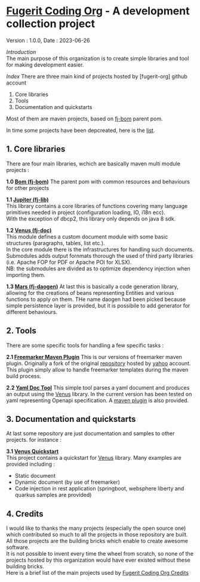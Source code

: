 # [Fugerit Coding Org](https://www.fugerit.org) - A development collection project

Version : 1.0.0, Date : 2023-06-26

*Introduction*  
The main purpose of this organization is to create simple libraries and tool for making development easier.

*Index*
There are three main kind of projects hosted by [fugerit-org] github account
1. Core libraries 
2. Tools
3. Documentation and quickstarts

Most of them are maven projects, based on [fj-bom](https://github.com/fugerit-org/fj-bom) parent pom.  

In time some projects have been depcreated, here is the [list](http://github-org.fugerit.org/profile/DEPRECATED.html).

## 1. Core libraries

There are four main libraries, wchich are basically maven multi module projects : 
  
**1.0 [Bom (fj-bom)](https://github.com/fugerit-org/fj-bom)**
The parent pom with common resources and behaviours for other projects

**1.1 [Jupiter (fj-lib)](https://github.com/fugerit-org/fj-lib)**  
This library contains a core libraries of functions covering many language primitives needed in project (configuration loading, IO, i18n ecc).  
With the exception of dbcp2, this library only depends on java 8 sdk.

**1.2 [Venus (fj-doc)](https://github.com/fugerit-org/fj-doc)**  
This module defines a custom document module with some basic structures (paragraphs, tables, list etc.).  
In the core module there is the infrastructures for handling such documents.  
Submodules adds output fornmats thorough the used of third party libraries (i.e. Apache FOP for PDF or Apache POI for XLSX).  
NB: the submodules are divided as to optimize dependency injection when importing them.  

**1.3 [Mars (fj-daogen)](https://github.com/fugerit-org/fj-daogen)**
At last this is basically a code generation library, allowing for the creations of beans representing Entities and various functions to apply on them.
THe name daogen had been picked because simple persistence layer is provided, but it is possibile to add generator for different behaviours. 


## 2. Tools  

There are some specific tools for handling a few specific tasks : 

**2.1 [Freemarker Maven Plugin](https://github.com/fugerit-org/freemarker-maven-plugin)**
This is our versions of freemarker maven plugin. Originally a fork of the original [repository](https://github.com/yahoo/freemarker-maven-plugin) hosted by [yahoo](https://github.com/yahoo) account. This plugin simply allow to handle freemarker templates during the maven build process.


**2.2 [Yaml Doc Tool](https://github.com/fugerit-org/yaml-doc-tool)**
This simple tool parses a yaml document and produces an output using the [Venus](https://github.com/fugerit-org/fj-doc) library. In the current version has been tested on yaml representing Openapi specification. A [maven plugin](https://github.com/fugerit-org/yaml-doc-maven-plugin) is also provided.


## 3. Documentation and quickstarts  

At last some repository are just documentation and samples to other projects. for instance :  

**3.1 [Venus Quickstart](https://github.com/fugerit-org/fj-doc-quickstart)**  
This project contains a quickstart for [Venus](https://github.com/fugerit-org/fj-doc) library. Many examples are provided including :  
* Static document
* Dynamic document (by use of freemarker)
* Code injection in rest application (springboot, websphere liberty and quarkus samples are provided)  


## 4. Credits

I would like to thanks the many projects (especially the open source one) which contributed so much to all the projects in those repository are built.  
All those projects are the building bricks which enable to create awesome software.  
It is not possible to invent every time the wheel from scratch, so none of the projects hosted by this organization would have ever existed without these building bricks.  
Here is a brief list of the main projects used by [Fugerit Coding Org Credits](http://github-org.fugerit.org/profile/credits.html)